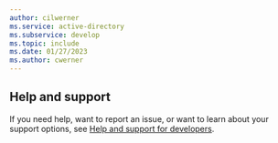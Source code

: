 ```yaml
---
author: cilwerner
ms.service: active-directory
ms.subservice: develop
ms.topic: include
ms.date: 01/27/2023
ms.author: cwerner
---
```


## Help and support

If you need help, want to report an issue, or want to learn about your support options, see [Help and support for developers](../articles/active-directory/develop/developer-support-help-options.md).
